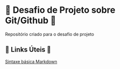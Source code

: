 # :punch: Desafio de Projeto sobre Git/Github :punch:
Repositório criado para o desafio de projeto

## :link: Links Úteis :link:
[Sintaxe básica Markdown](https://docs.github.com/pt/get-started/writing-on-github/getting-started-with-writing-and-formatting-on-github/basic-writing-and-formatting-syntax)

